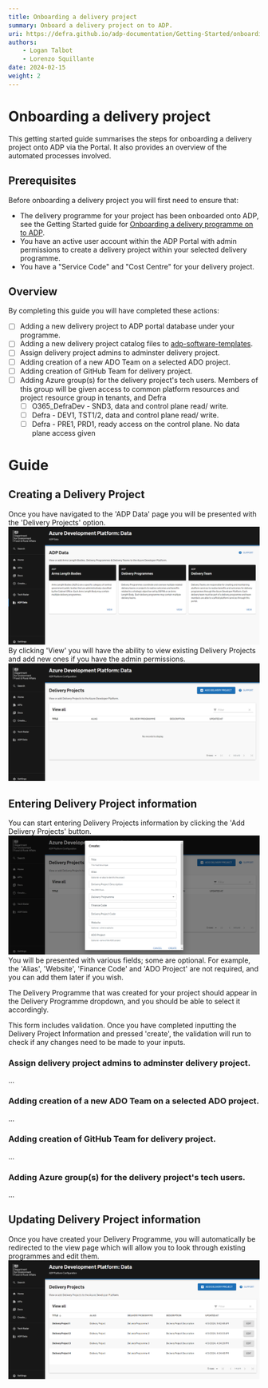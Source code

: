 ```yaml
---
title: Onboarding a delivery project
summary: Onboard a delivery project on to ADP.
uri: https://defra.github.io/adp-documentation/Getting-Started/onboarding-a-delivery-project/
authors:
    - Logan Talbot
    - Lorenzo Squillante
date: 2024-02-15
weight: 2
---
```


# Onboarding a delivery project

This getting started guide summarises the steps for onboarding a delivery project onto ADP via the Portal. It also provides an overview of the automated processes involved.

## Prerequisites

Before onboarding a delivery project you will first need to ensure that:

- The delivery programme for your project has been onboarded onto ADP, see the Getting Started guide for [Onboarding a delivery programme on to ADP](onboarding-a-delivery-programme.md).
- You have an active user account within the ADP Portal with admin permissions to create a delivery project within your selected delivery programme.
- You have a "Service Code" and "Cost Centre" for your delivery project.

## Overview

By completing this guide you will have completed these actions:

- [ ] Adding a new delivery project to ADP portal database under your programme.
- [ ] Adding a new delivery project catalog files to [adp-software-templates](https://github.com/DEFRA/adp-software-templates).
- [ ] Assign delivery project admins to adminster delivery project.
- [ ] Adding creation of a new ADO Team on a selected ADO project.
- [ ] Adding creation of GitHub Team for delivery project.
- [ ] Adding Azure group(s) for the delivery project's tech users. Members of this group will be given access to common platform resources and project resource group in tenants, and Defra
  - [ ] O365_DefraDev  - SND3, data and control plane read/ write.
  - [ ] Defra - DEV1, TST1/2, data and control plane read/ write.
  - [ ] Defra - PRE1, PRD1, ready access on the control plane. No data plane access given

# Guide

## Creating a Delivery Project

Once you have navigated to the 'ADP Data' page you will be presented with the 'Delivery Projects' option. 
![ADP Data](../images/adp-data.png)
By clicking 'View' you will have the ability to view existing Delivery Projects and add new ones if you have the admin permissions. 
![View Delivery Projects](../images/adp-view-delivery-project.png)

## Entering Delivery Project information

You can start entering Delivery Projects information by clicking the 'Add Delivery Projects' button.
![Add Delivery Projects](../images/adp-create-delivery-project.png)
You will be presented with various fields; some are optional. For example, the 'Alias', 'Website', 'Finance Code' and 'ADO Project' are not required, and you can add them later if you wish.

The Delivery Programme that was created for your project should appear in the Delivery Programme dropdown, and you should be able to select it accordingly. 

This form includes validation. Once you have completed inputting the Delivery Project Information and pressed 'create', the validation will run to check if any changes need to be made to your inputs.

### Assign delivery project admins to adminster delivery project.
...
### Adding creation of a new ADO Team on a selected ADO project.
...
### Adding creation of GitHub Team for delivery project.
...
### Adding Azure group(s) for the delivery project's tech users.
...

## Updating Delivery Project information
Once you have created your Delivery Programme, you will automatically be redirected to the view page which will allow you to look through existing programmes and edit them. 
![Update Delivery Projects](../images/adp-view-edit-delivery-project.png)


